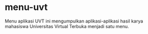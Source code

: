 menu-uvt
========

Menu aplikasi UVT ini mengumpulkan aplikasi-aplikasi hasil karya 
mahasiswa Universitas Virtual Terbuka menjadi satu menu.
